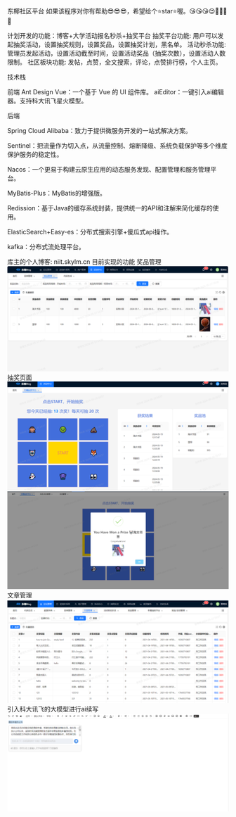 东椰社区平台
如果该程序对你有帮助😎😎😎，希望给个⭐star⭐喔。😘😘😘😍🥰🎉🎈🎃

计划开发的功能：博客+大学活动报名秒杀+抽奖平台
抽奖平台功能: 用户可以发起抽奖活动，设置抽奖规则，设置奖品，设置抽奖计划，黑名单。
活动秒杀功能: 管理员发起活动，设置活动截至时间，设置活动奖品（抽奖次数），设置活动人数限制。
社区板块功能: 发帖，点赞，全文搜索，评论，点赞排行榜，个人主页。


技术栈

前端
Ant Design Vue：一个基于 Vue 的 UI 组件库。
aiEditor：一键引入ai编辑器。支持科大讯飞星火模型。

后端


Spring Cloud Alibaba：致力于提供微服务开发的一站式解决方案。

Sentinel：把流量作为切入点，从流量控制、熔断降级、系统负载保护等多个维度保护服务的稳定性。

Nacos：一个更易于构建云原生应用的动态服务发现、配置管理和服务管理平台。

MyBatis-Plus：MyBatis的增强版。

Redission：基于Java的缓存系统封装，提供统一的API和注解来简化缓存的使用。

ElasticSearch+Easy-es：分布式搜索引擎+傻瓜式api操作。

kafka：分布式流处理平台。


库主的个人博客: niit.skylm.cn
目前实现的功能
奖品管理
![img.png](img.png)
抽奖页面
![img_2.png](img_2.png)
![img_1.png](img_1.png)
文章管理
![img_3.png](img_3.png)
引入科大讯飞的大模型进行ai续写
![img_4.png](img_4.png)
